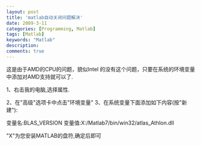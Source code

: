 ```yaml
---
layout: post
title: 'matlab自动关闭问题解决'
date: 2009-3-11
categories: [Programming, Matlab]
tags: [Matlab]
keywords: "Matlab"
description: 
comments: true
---
```

这是由于AMD的CPU的问题，貌似Intel 的没有这个问题，只要在系统的环境变量中添加对AMD支持就可以了.

1、右击我的电脑,选择属性.

2、在"高级"选项卡中点击"环境变量"
3、在系统变量下面添加如下内容(按"新建"):

变量名:BLAS_VERSION
变量值:X:/Matlab7/bin/win32/atlas_Athlon.dll

"X"为您安装MATLAB的盘符,确定后即可
